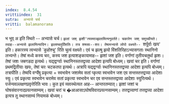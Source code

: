 ```yaml
---
index:  8.4.54
vrittiindex:  31
sutra:  अभ्यासे चर्च
vritti:  balamanorama 
---
```


भ भूव् अ इति स्थिते -- अभ्यासे चर्च। `झलां जश् झशी'त्यस्माज्झलामित्यनुवर्तते। चकारेण जश् समुच्चीयते। तदाह--अभ्यासे झलामित्यादिन। झलश्चतुर्विंशतिः। तत्र शषसाः--शरः। तेषामभ्यासे लोपो वक्ष्यते-- `शर्पूर्वाः खय' इति। हकारस्य त्वभ्यासे `कुहोश्चु' रिति चुत्वं वक्ष्यते। एवं च झल्षु झयो विंशतिरिहाऽभ्यासगताः स्थानिनो लभ्यन्ते। तेषां मध्ये कस्य चरः, कस्य जश इत्याशङ्कायामाह-- झशां जश इति। वर्गाणां तृतीयचतुर्था झशः। तेषां जशः जबगडदा इत्यर्थः। यद्यद्वर्ग्याः स्थानिनस्तत्तद्वग्र्या आदेशा इत्यपि बोध्यम्। खयां चर इति। वर्गाणां प्रथमद्वितीयाः खयः, तेषां चरः चटकतपा इत्यर्थः। अत्रापि यद्यद्वर्ग्याः स्थानिनस्तत्तद्वग्र्या आदेशा इत्यपि बोध्यम्। तत्रापीति। तेष्वपि वर्ग्येषु प्रकृत्या = स्वभावेन जशामेव सतां प्कृत्या स्वभावेन जश एव सन्तस्तत्तद्वग्र्या आदेशाः स्युः। एवं प्रकृत्या स्वभावेन चरामेव सतां प्रकृत्या स्वभावेन चर एव सन्तस्तत्तद्वग्र्या आदेशाः स्युरित्यर्थः। पर्जन्यवल्लक्षणप्रवृत्तेरिति भावः। कुत इयं व्यवस्थेत्यत आह-- आन्तरतम्यात्। झशां जशां च घोषसंवारनादप्रयत्नसाम्यम्। खयां चरां च �आआसाऽघोषविवारप्रयत्नसाम्यम्। तत्तद्वग्र्याणां तत्तद्वग्र्या आदेशा इत्यत्र तु स्थानसाम्यं नियामकं बोध्यम्। 

